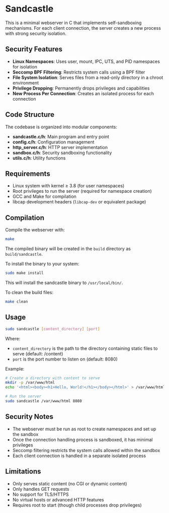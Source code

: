 # Sandcastle

This is a minimal webserver in C that implements self-sandboxing mechanisms. For each client connection, the server creates a new process with strong security isolation.

## Security Features

- **Linux Namespaces**: Uses user, mount, IPC, UTS, and PID namespaces for isolation
- **Seccomp BPF Filtering**: Restricts system calls using a BPF filter
- **File System Isolation**: Serves files from a read-only directory in a chroot environment
- **Privilege Dropping**: Permanently drops privileges and capabilities
- **New Process Per Connection**: Creates an isolated process for each connection

## Code Structure

The codebase is organized into modular components:

- **sandcastle.c/h**: Main program and entry point
- **config.c/h**: Configuration management
- **http_server.c/h**: HTTP server implementation
- **sandbox.c/h**: Security sandboxing functionality
- **utils.c/h**: Utility functions

## Requirements

- Linux system with kernel ≥ 3.8 (for user namespaces)
- Root privileges to run the server (required for namespace creation)
- GCC and Make for compilation
- libcap development headers (`libcap-dev` or equivalent package)

## Compilation

Compile the webserver with:

```bash
make
```

The compiled binary will be created in the `build` directory as `build/sandcastle`.

To install the binary to your system:

```bash
sudo make install
```

This will install the sandcastle binary to `/usr/local/bin/`.

To clean the build files:

```bash
make clean
```

## Usage

```bash
sudo sandcastle [content_directory] [port]
```

Where:
- `content_directory` is the path to the directory containing static files to serve (default: /content)
- `port` is the port number to listen on (default: 8080)

Example:
```bash
# Create a directory with content to serve
mkdir -p /var/www/html
echo '<html><body><h1>Hello, World!</h1></body></html>' > /var/www/html/index.html

# Run the server
sudo sandcastle /var/www/html 8080
```

## Security Notes

- The webserver must be run as root to create namespaces and set up the sandbox
- Once the connection handling process is sandboxed, it has minimal privileges
- Seccomp filtering restricts the system calls allowed within the sandbox
- Each client connection is handled in a separate isolated process

## Limitations

- Only serves static content (no CGI or dynamic content)
- Only handles GET requests
- No support for TLS/HTTPS
- No virtual hosts or advanced HTTP features
- Requires root to start (though child processes drop privileges)
